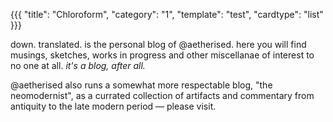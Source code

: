 {{{
  "title": "Chloroform",
  "category": "1",
  "template": "test",
  "cardtype": "list"
}}}

down. translated. is the personal blog of @aetherised. here you will find musings, sketches, works in progress and other miscellanae of interest to no one at all. _it's a blog, after all._

@aetherised also runs a somewhat more respectable blog, "the neomodernist", as a currated collection of artifacts and commentary from antiquity to the late modern period &mdash; please visit.
